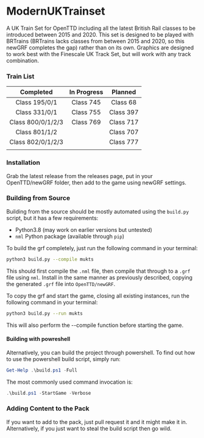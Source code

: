 # ModernUKTrainset
A UK Train Set for OpenTTD including all the latest British Rail classes to be introduced between 2015 and 2020. This set is designed to be played with BRTrains (BRTrains lacks classes from between 2015 and 2020, so this newGRF completes the gap) rather than on its own. Graphics are designed to work best with the Finescale UK Track Set, but will work with any track combination.

### Train List
|Completed|In Progress|Planned|
|:-:|:-:|:-:|
|Class 195/0/1|Class 745|Class 68|
|Class 331/0/1|Class 755|Class 397|
|Class 800/0/1/2/3|Class 769|Class 717|
|Class 801/1/2||Class 707|
|Class 802/0/1/2/3||Class 777|
||||

### Installation
Grab the latest release from the releases page, put in your OpenTTD/newGRF folder, then add to the game using newGRF settings.

### Building from Source
Building from the source should be mostly automated using the `build.py` script, but it has a few requirements:
  - Python3.8 (may work on earlier versions but untested)
  - `nml` Python package (available through `pip`)
  
To build the grf completely, just run the following command in your terminal:
```bash
python3 build.py --compile mukts
```
This should first compile the `.nml` file, then compile that through to a `.grf` file using `nml`.  Install in the same manner
as previously described, copying the generated `.grf` file into `OpenTTD/newGRF`.

To copy the grf and start the game, closing all existing instances, run the following command in your terminal:
```bash
python3 build.py --run mukts
```
This will also perform the --compile function before starting the game.

#### Building with powreshell
Alternatively, you can build the project through powershell.
To find out how to use the powershell build script, simply run:
```powershell
Get-Help .\build.ps1 -Full
```
The most commonly used command invocation is:
```powershell
.\build.ps1 -StartGame -Verbose
```
### Adding Content to the Pack
If you want to add to the pack, just pull request it and it might make it in.  
Alternatively, if you just want to steal the build script then go wild.
